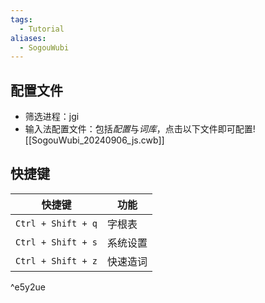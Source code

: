 ```yaml
---
tags:
  - Tutorial
aliases:
  - SogouWubi
---
```

## 配置文件
- 筛选进程：jgi 
- 输入法配置文件：包括*配置*与*词库*，点击以下文件即可配置![[SogouWubi_20240906_js.cwb]]
## 快捷键

| 快捷键                | 功能   |
| ------------------ | ---- |
| `Ctrl + Shift + q` | 字根表  |
| `Ctrl + Shift + s` | 系统设置 |
| `Ctrl + Shift + z` | 快速造词 |

^e5y2ue
